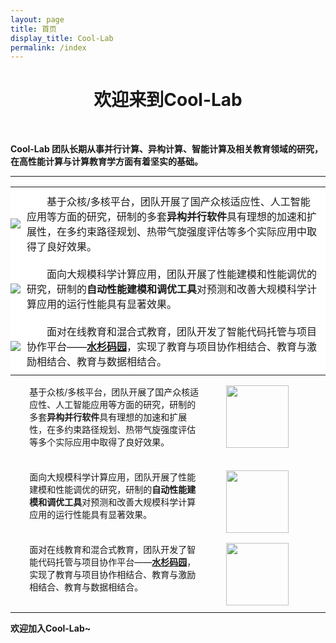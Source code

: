 ```yaml
---
layout: page
title: 首页
display_title: Cool-Lab
permalink: /index
---
```


<center><h1>欢迎来到Cool-Lab</h1></center>

<br />

<strong>Cool-Lab 团队长期从事并行计算、异构计算、智能计算及相关教育领域的研究，在高性能计算与计算教育学方面有着坚实的基础。</strong>


****


<table>
<tr style="border: 0px;">
	<td bgcolor="#FFFFFF" style="border: 0px; margin: 0; padding: 0px 0px;width=100px; height=100px"   ><img src="https://gitee.com/hpc-cool/github_pages/raw/master/imgs/taihulight.jpg" style="width=100px;height=100px;"/></td>
	<td bgcolor="#FFFFFF"  style="border: 0px; margin: 10; padding: 10px 10px; text-indent: 2em;"> 
		基于众核/多核平台，团队开展了国产众核适应性、人工智能应用等方面的研究，研制的多套<strong>异构并行软件</strong>具有理想的加速和扩展性，在多约束路径规划、热带气旋强度评估等多个实际应用中取得了良好效果。
	</td>
</tr>
<tr style="border: 0px;">
	<td bgcolor="#FFFFFF"  style="border: 0px; margin: 0; padding: 0px 0px;"><img src="https://gitee.com/hpc-cool/github_pages/raw/master/imgs/esm.jpg" style="width=100px;height=100px;" /></td>
	<td bgcolor="#FFFFFF"  style="border: 0px; margin: 10; padding: 10px 10px; text-indent: 2em;">
		面向大规模科学计算应用，团队开展了性能建模和性能调优的研究，研制的<strong>自动性能建模和调优工具</strong>对预测和改善大规模科学计算应用的运行性能具有显著效果。
	</td>
</tr>
<tr style="border: 0px;">
	<td bgcolor="#FFFFFF"  style="border: 0px; margin: 0; padding: 0px 0px;"><img src="https://gitee.com/hpc-cool/github_pages/raw/master/imgs/gitea.png"  style="width=100px;height=100px;"/></td>
	<td bgcolor="#FFFFFF"  style="border: 0px; margin: 10; padding: 10px 10px; text-indent: 2em;"> 
		面对在线教育和混合式教育，团队开发了智能代码托管与项目协作平台——<a href="https://gitea.shuishan.net.cn" target="_blank"><strong>水杉码园</strong></a>，实现了教育与项目协作相结合、教育与激励相结合、教育与数据相结合。
	</td>
</tr>
</table>

<div>
<div style="width:90%;margin-left:6%;">
	<div style="width:36%;float:right;display:inline-block;"><img src="https://gitee.com/hpc-cool/github_pages/raw/master/imgs/taihulight.jpg" width="100" height="100" style="display:inline;margin-left:24px;"/></div>
	<div style="width:60%;display:inline-block;"> 
		基于众核/多核平台，团队开展了国产众核适应性、人工智能应用等方面的研究，研制的多套<strong>异构并行软件</strong>具有理想的加速和扩展性，在多约束路径规划、热带气旋强度评估等多个实际应用中取得了良好效果。
	</div>
        
</div>

<div style="width:90%;margin-top:36px;margin-left:6%;">
	<div style="width:36%;float:right;display:inline-block;"><img src="https://gitee.com/hpc-cool/github_pages/raw/master/imgs/esm.jpg" width="100" height="100" style="display:inline;margin-left:24px;"/></div>
	<div style="width:60%;display:inline-block;">
		面向大规模科学计算应用，团队开展了性能建模和性能调优的研究，研制的<strong>自动性能建模和调优工具</strong>对预测和改善大规模科学计算应用的运行性能具有显著效果。
	</div>
        
</div>

<div style="width:90%;margin-top:36px;margin-left:6%;">
        <div style="width:36%;float:right;display:inline-block;"><img src="https://gitee.com/hpc-cool/github_pages/raw/master/imgs/gitea.png" width="100" height="100" style="display:inline;margin-left:24px;"/></div>
	<div style="width:60%;display:inline-block;"> 
		面对在线教育和混合式教育，团队开发了智能代码托管与项目协作平台——<a href="https://gitea.shuishan.net.cn" target="_blank"><strong>水杉码园</strong></a>，实现了教育与项目协作相结合、教育与激励相结合、教育与数据相结合。
	</div>
        
</div>
</div>

<br/>

****


<strong>欢迎加入Cool-Lab~</strong>
<br />
